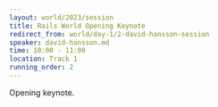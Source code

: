 ```yaml
---
layout: world/2023/session
title: Rails World Opening Keynote
redirect_from: world/day-1/2-david-hansson-session
speaker: david-hansson.md
time: 10:00 - 11:00
location: Track 1
running_order: 2
---
```


Opening keynote.
